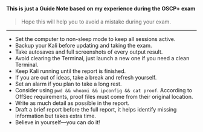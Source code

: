 #### This is just a Guide Note based on my experience during the OSCP+ exam

> Hope this will help you to avoid a mistake during your exam.

---

- Set the computer to non-sleep mode to keep all sessions active.
- Backup your Kali before updating and taking the exam.
- Take autosaves and full screenshots of every output result.
- Avoid clearing the Terminal, just launch a new one if you need a clean Terminal.
- Keep Kali running until the report is finished.
- If you are out of ideas, take a break and refresh yourself.
- Set an alarm if you plan to take a long rest.
- Consider using `pwd && whoami && ipconfig && cat proof`. According to OffSec requirements, proof files must come from their original location.
- Write as much detail as possible in the report.
- Draft a brief report before the full report, it helps identify missing information but takes extra time.
- Believe in yourself—you can do it!